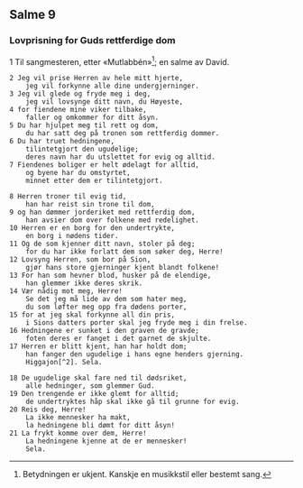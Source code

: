 ## Salme 9

### Lovprisning for Guds rettferdige dom

1 Til sangmesteren, etter «Mutlabbén»[^1]; en salme av David.

    2 Jeg vil prise Herren av hele mitt hjerte, 
        jeg vil forkynne alle dine undergjerninger.
    3 Jeg vil glede og fryde meg i deg, 
        jeg vil lovsynge ditt navn, du Høyeste,
    4 for fiendene mine viker tilbake, 
        faller og omkommer for ditt åsyn.
    5 Du har hjulpet meg til rett og dom, 
        du har satt deg på tronen som rettferdig dommer.
    6 Du har truet hedningene, 
        tilintetgjort den ugudelige; 
        deres navn har du utslettet for evig og alltid.
    7 Fiendenes boliger er helt ødelagt for alltid, 
        og byene har du omstyrtet, 
        minnet etter dem er tilintetgjort.

    8 Herren troner til evig tid, 
        han har reist sin trone til dom,
    9 og han dømmer jorderiket med rettferdig dom, 
        han avsier dom over folkene med redelighet.
    10 Herren er en borg for den undertrykte, 
        en borg i nødens tider.
    11 Og de som kjenner ditt navn, stoler på deg; 
        for du har ikke forlatt dem som søker deg, Herre!
    12 Lovsyng Herren, som bor på Sion, 
        gjør hans store gjerninger kjent blandt folkene!
    13 For han som hevner blod, husker på de elendige, 
        han glemmer ikke deres skrik.
    14 Vær nådig mot meg, Herre! 
        Se det jeg må lide av dem som hater meg, 
        du som løfter meg opp fra dødens porter,
    15 for at jeg skal forkynne all din pris, 
        i Sions datters porter skal jeg fryde meg i din frelse.
    16 Hedningene er sunket i den graven de gravde; 
        foten deres er fanget i det garnet de skjulte.
    17 Herren er blitt kjent, han har holdt dom; 
        han fanger den ugudelige i hans egne henders gjerning. 
        Higgajon[^2]. Sela.

    18 De ugudelige skal fare ned til dødsriket, 
        alle hedninger, som glemmer Gud.
    19 Den trengende er ikke glemt for alltid; 
        de undertryktes håp skal ikke gå til grunne for evig.
    20 Reis deg, Herre! 
        La ikke mennesker ha makt, 
        la hedningene bli dømt for ditt åsyn!
    21 La frykt komme over dem, Herre! 
        La hedningene kjenne at de er mennesker! 
        Sela.

[^1]: Betydningen er ukjent. Kanskje en musikkstil eller bestemt sang.
[^2]: Kanskje et musikalsk uttrykk.